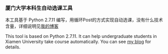 ### 厦门大学本科生自动选课工具
本工具基于 Python 2.7.11 编写，用循环Post的方式实现自动选课，没有什么技术含量，详细说明见[我的博客]


This tool is based on Python 2.7.11. It can help undergraduate students in Xiamen University take course automatically. You can see [my blog] for details.


[我的博客]:http://smartjinyu.com/python/2016/09/15/XMU_BKXK.html
[my blog]:http://smartjinyu.com/python/2016/09/15/XMU_BKXK.html